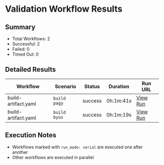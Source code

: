 # Validation Workflow Results

## Summary
- Total Workflows: 2
- Successful: 2
- Failed: 0
- Timed Out: 0

## Detailed Results

| Workflow | Scenario | Status | Duration | Run URL |
|----------|----------|---------|-----------|----------|
| build-artifact.yaml | `build pagy` | success | 0h:1m:41s | [View Run](https://github.com/azure-javaee/rhel-jboss-templates/actions/runs/16131923968) |
| build-artifact.yaml | `build byos` | success | 0h:1m:19s | [View Run](https://github.com/azure-javaee/rhel-jboss-templates/actions/runs/16131925159) |


## Execution Notes
- Workflows marked with `run_mode: serial` are executed one after another
- Other workflows are executed in parallel
